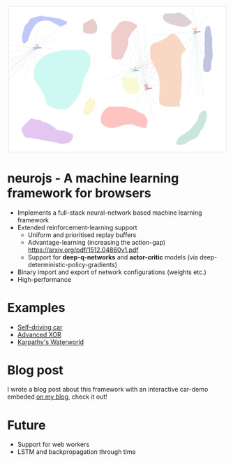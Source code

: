 ![](examples/cars/images/screenshot.png)

# neurojs - A machine learning framework for browsers
- Implements a full-stack neural-network based machine learning framework
- Extended reinforcement-learning support
	+ Uniform and prioritised replay buffers
	+ Advantage-learning (increasing the action-gap) https://arxiv.org/pdf/1512.04860v1.pdf
	+ Support for **deep-q-networks** and **actor-critic** models (via deep-deterministic-policy-gradients)
- Binary import and export of network configurations (weights etc.)
- High-performance

# Examples
- [Self-driving car](/examples/cars)
- [Advanced XOR](/examples/adv-xor)
- [Karpathy's Waterworld](/examples/waterworld)

# Blog post
I wrote a blog post about this framework with an interactive car-demo embeded [on my blog](http://lab.janhuenermann.de/article/learning-to-drive#car-container), check it out!

# Future
- Support for web workers
- LSTM and backpropagation through time
